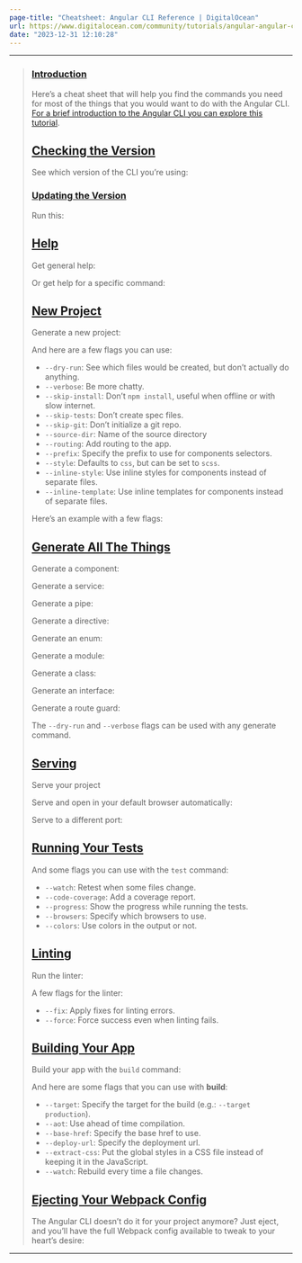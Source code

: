 ```yaml
---
page-title: "Cheatsheet: Angular CLI Reference | DigitalOcean"
url: https://www.digitalocean.com/community/tutorials/angular-angular-cli-reference
date: "2023-12-31 12:10:28"
---
```

---

> ### [Introduction](https://www.digitalocean.com/community/tutorials/angular-angular-cli-reference#introduction)
> 
> Here’s a cheat sheet that will help you find the commands you need for most of the things that you would want to do with the Angular CLI. [For a brief introduction to the Angular CLI you can explore this tutorial](https://www.digitalocean.com/community/tutorials/angular-angular-cli).
> 
> ## [Checking the Version](https://www.digitalocean.com/community/tutorials/angular-angular-cli-reference#checking-the-version)
> 
> See which version of the CLI you’re using:
> 
> ### [Updating the Version](https://www.digitalocean.com/community/tutorials/angular-angular-cli-reference#updating-the-version)
> 
> Run this:
> 
> ## [Help](https://www.digitalocean.com/community/tutorials/angular-angular-cli-reference#help)
> 
> Get general help:
> 
> Or get help for a specific command:
> 
> ## [New Project](https://www.digitalocean.com/community/tutorials/angular-angular-cli-reference#new-project)
> 
> Generate a new project:
> 
> And here are a few flags you can use:
> 
> -   `--dry-run`: See which files would be created, but don’t actually do anything.
> -   `--verbose`: Be more chatty.
> -   `--skip-install`: Don’t `npm install`, useful when offline or with slow internet.
> -   `--skip-tests`: Don’t create spec files.
> -   `--skip-git`: Don’t initialize a git repo.
> -   `--source-dir`: Name of the source directory
> -   `--routing`: Add routing to the app.
> -   `--prefix`: Specify the prefix to use for components selectors.
> -   `--style`: Defaults to `css`, but can be set to `scss`.
> -   `--inline-style`: Use inline styles for components instead of separate files.
> -   `--inline-template`: Use inline templates for components instead of separate files.
> 
> Here’s an example with a few flags:
> 
> ## [Generate All The Things](https://www.digitalocean.com/community/tutorials/angular-angular-cli-reference#generate-all-the-things)
> 
> Generate a component:
> 
> Generate a service:
> 
> Generate a pipe:
> 
> Generate a directive:
> 
> Generate an enum:
> 
> Generate a module:
> 
> Generate a class:
> 
> Generate an interface:
> 
> Generate a route guard:
> 
> The `--dry-run` and `--verbose` flags can be used with any generate command.
> 
> ## [Serving](https://www.digitalocean.com/community/tutorials/angular-angular-cli-reference#serving)
> 
> Serve your project
> 
> Serve and open in your default browser automatically:
> 
> Serve to a different port:
> 
> ## [Running Your Tests](https://www.digitalocean.com/community/tutorials/angular-angular-cli-reference#running-your-tests)
> 
> And some flags you can use with the `test` command:
> 
> -   `--watch`: Retest when some files change.
> -   `--code-coverage`: Add a coverage report.
> -   `--progress`: Show the progress while running the tests.
> -   `--browsers`: Specify which browsers to use.
> -   `--colors`: Use colors in the output or not.
> 
> ## [Linting](https://www.digitalocean.com/community/tutorials/angular-angular-cli-reference#linting)
> 
> Run the linter:
> 
> A few flags for the linter:
> 
> -   `--fix`: Apply fixes for linting errors.
> -   `--force`: Force success even when linting fails.
> 
> ## [Building Your App](https://www.digitalocean.com/community/tutorials/angular-angular-cli-reference#building-your-app)
> 
> Build your app with the `build` command:
> 
> And here are some flags that you can use with **build**:
> 
> -   `--target`: Specify the target for the build (e.g.: `--target production`).
> -   `--aot`: Use ahead of time compilation.
> -   `--base-href`: Specify the base href to use.
> -   `--deploy-url`: Specify the deployment url.
> -   `--extract-css`: Put the global styles in a CSS file instead of keeping it in the JavaScript.
> -   `--watch`: Rebuild every time a file changes.
> 
> ## [Ejecting Your Webpack Config](https://www.digitalocean.com/community/tutorials/angular-angular-cli-reference#ejecting-your-webpack-config)
> 
> The Angular CLI doesn’t do it for your project anymore? Just eject, and you’ll have the full Webpack config available to tweak to your heart’s desire:
---